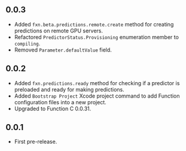 ## 0.0.3
+ Added `fxn.beta.predictions.remote.create` method for creating predictions on remote GPU servers.
+ Refactored `PredictorStatus.Provisioning` enumeration member to `compiling`.
+ Removed `Parameter.defaultValue` field.

## 0.0.2
+ Added `fxn.predictions.ready` method for checking if a predictor is preloaded and ready for making predictions.
+ Added `Bootstrap Project` Xcode project command to add Function configuration files into a new project.
+ Upgraded to Function C 0.0.31.

## 0.0.1
+ First pre-release.
